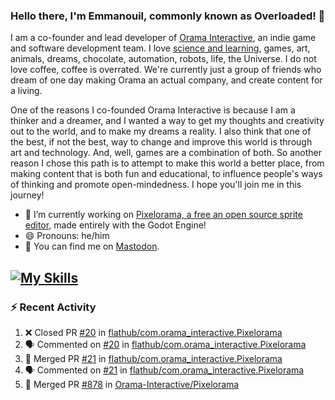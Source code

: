### Hello there, I'm Emmanouil, commonly known as Overloaded! 👋
I am a co-founder and lead developer of [Orama Interactive](https://www.orama-interactive.com/), an indie game and software development team. I love [science and learning](https://github.com/OverloadedOrama/KnowledgeBase), games, art, animals, dreams, chocolate, automation, robots, life, the Universe. I do not love coffee, coffee is overrated. We're currently just a group of friends who dream of one day making Orama an actual company, and create content for a living.

One of the reasons I co-founded Orama Interactive is because I am a thinker and a dreamer, and I wanted a way to get my thoughts and creativity out to the world, and to make my dreams a reality. I also think that one of the best, if not the best, way to change and improve this world is through art and technology. And, well, games are a combination of both. So another reason I chose this path is to attempt to make this world a better place, from making content that is both fun and educational, to influence people's ways of thinking and promote open-mindedness. I hope you'll join me in this journey!

- 🔭 I’m currently working on [Pixelorama, a free an open source sprite editor](https://github.com/Orama-Interactive/Pixelorama), made entirely with the Godot Engine!
- 😄 Pronouns: he/him
- 🐘 You can find me on <a rel="me" href="https://mastodon.social/@Overloaded">Mastodon</a>.

[![My Skills](https://skillicons.dev/icons?i=godot,py,cpp,cs,git,linux,html)](https://skillicons.dev)
---

### :zap: Recent Activity

<!--START_SECTION:activity-->
1. ❌ Closed PR [#20](https://github.com/flathub/com.orama_interactive.Pixelorama/pull/20) in [flathub/com.orama_interactive.Pixelorama](https://github.com/flathub/com.orama_interactive.Pixelorama)
2. 🗣 Commented on [#20](https://github.com/flathub/com.orama_interactive.Pixelorama/issues/20) in [flathub/com.orama_interactive.Pixelorama](https://github.com/flathub/com.orama_interactive.Pixelorama)
3. 🎉 Merged PR [#21](https://github.com/flathub/com.orama_interactive.Pixelorama/pull/21) in [flathub/com.orama_interactive.Pixelorama](https://github.com/flathub/com.orama_interactive.Pixelorama)
4. 🗣 Commented on [#21](https://github.com/flathub/com.orama_interactive.Pixelorama/issues/21) in [flathub/com.orama_interactive.Pixelorama](https://github.com/flathub/com.orama_interactive.Pixelorama)
5. 🎉 Merged PR [#878](https://github.com/Orama-Interactive/Pixelorama/pull/878) in [Orama-Interactive/Pixelorama](https://github.com/Orama-Interactive/Pixelorama)
<!--END_SECTION:activity-->

<!--
**OverloadedOrama/OverloadedOrama** is a ✨ _special_ ✨ repository because its `README.md` (this file) appears on your GitHub profile.

Here are some ideas to get you started:

- 👯 I’m looking to collaborate on ...
- 🤔 I’m looking for help with ...
- 💬 Ask me about ...
- 📫 How to reach me: ...
- ⚡ Fun fact: ...
-->
